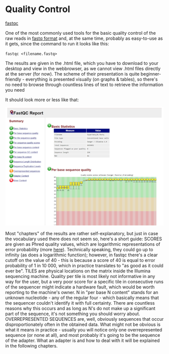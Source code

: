 # Quality Control

[fastqc](http://www.bioinformatics.babraham.ac.uk/projects/fastqc/)  

One of the most commonly used tools for the basic quality control of the raw reads in [fastq format](https://en.wikipedia.org/wiki/FASTQ_format) and, at the same time, probably as easy-to-use as it gets, since the command to run it looks like this:  

`fastqc <filename.fastq>`

The results are given in the .html file, which you have to download to your desktop and view in the webbrowser, as we cannot view .html files directly at the server (for now). The scheme of their presentation is quite beginner-friendly - everything is presented visually (on graphs & tables), so there's no need to browse through countless lines of text to retrieve the information you need

It should look more or less like that: 

![Screenshot](../lib/qc_screen.png)

Most "chapters" of the results are rather self-explanatory, but just in case the vocabulary used there does not seem so, here's a short guide:
SCORES are given as Phred quality values, which are logarithmic representations of error probability (more [here](https://en.wikipedia.org/wiki/Phred_quality_score)). Technically speaking, they could go up to infinity (as does a logarithmic function); however, in fastqc there's a clear cutoff on the value of 40 - this is because a score of 40 is equal to error probability of 1 in 10 000, which in practice translates to "as good as it could ever be".
TILES are physical locations on the matrix inside the Illumina sequencing machine. Quality per tile is most likely not informative in any way for the user, but a very poor score for a specific tile in consecutive runs of the sequencer might indicate a hardware fault, which would be worth reporting to the machine's owner.
N in "per base N content" stands for an unknown nucleotide - any of the regular four - which basically means that the sequencer couldn't identify it with full certainty. There are countless reasons why this occurs and as long as N's do not make up a significant part of the sequence, it's not something you should worry about.
OVERREPRESENTED SEQUENCES are, well, obviously sequences that occur disproportionately often in the obtained data. What might not be obvious is what it means in practice - usually you will notice only one overrepresented sequence (or none at all), and most probably it's going to be the sequence of the adapter. What an adapter is and how to deal with it will be explained in the following chapters.
